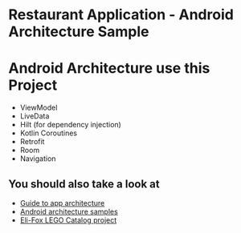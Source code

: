 # Restaurant Application - Android Architecture Sample

# Android Architecture use this Project

 * ViewModel
 * LiveData
 * Hilt (for dependency injection)
 * Kotlin Coroutines
 * Retrofit
 * Room
 * Navigation
 
 ## You should also take a look at
 * [Guide to app architecture](https://developer.android.com/jetpack/guide)
 * [Android architecture samples](https://github.com/android/architecture-samples)
 * [Eli-Fox LEGO Catalog project](https://proandroiddev.com/android-architecture-starring-kotlin-coroutines-jetpack-mvvm-room-paging-retrofit-and-dagger-7749b2bae5f7)
